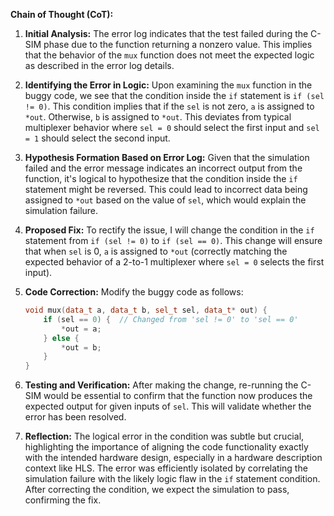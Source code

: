 **Chain of Thought (CoT):**

1. **Initial Analysis:**
   The error log indicates that the test failed during the C-SIM phase due to the function returning a nonzero value. This implies that the behavior of the `mux` function does not meet the expected logic as described in the error log details.

2. **Identifying the Error in Logic:**
   Upon examining the `mux` function in the buggy code, we see that the condition inside the `if` statement is `if (sel != 0)`. This condition implies that if the `sel` is not zero, `a` is assigned to `*out`. Otherwise, `b` is assigned to `*out`. This deviates from typical multiplexer behavior where `sel = 0` should select the first input and `sel = 1` should select the second input.
   
3. **Hypothesis Formation Based on Error Log:**
   Given that the simulation failed and the error message indicates an incorrect output from the function, it's logical to hypothesize that the condition inside the `if` statement might be reversed. This could lead to incorrect data being assigned to `*out` based on the value of `sel`, which would explain the simulation failure.

4. **Proposed Fix:**
   To rectify the issue, I will change the condition in the `if` statement from `if (sel != 0)` to `if (sel == 0)`. This change will ensure that when `sel` is 0, `a` is assigned to `*out` (correctly matching the expected behavior of a 2-to-1 multiplexer where `sel = 0` selects the first input).

5. **Code Correction:**
   Modify the buggy code as follows:
   ```cpp
   void mux(data_t a, data_t b, sel_t sel, data_t* out) {
       if (sel == 0) {  // Changed from 'sel != 0' to 'sel == 0'
           *out = a;
       } else {
           *out = b;
       }
   }
   ```

6. **Testing and Verification:**
   After making the change, re-running the C-SIM would be essential to confirm that the function now produces the expected output for given inputs of `sel`. This will validate whether the error has been resolved.

7. **Reflection:**
   The logical error in the condition was subtle but crucial, highlighting the importance of aligning the code functionality exactly with the intended hardware design, especially in a hardware description context like HLS. The error was efficiently isolated by correlating the simulation failure with the likely logic flaw in the `if` statement condition. After correcting the condition, we expect the simulation to pass, confirming the fix.